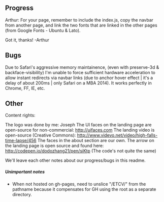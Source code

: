 ## Progress
Arthur: For your page, remember to include the index.js, copy the navbar from another page, and link the two fonts that are linked in the other pages (from Google Fonts - Ubuntu & Lato).

Got it, thanks! -Arthur


## Bugs

Due to Safari's aggressive memory maintainence, (even with preserve-3d & backface-visibility) I'm unable to force sufficient hardware acceleration to allow instant redirects via navbar links (due to anchor hover effect | it's a delay of about 200ms | only Safari on a MBA 2014). It works perfectly in Chrome, FF, IE, etc.



## Other
Content rights:

The logo was done by me: Joseph
The UI faces on the landing page are open-source for non-commercial: http://uifaces.com
The landing video is open-source (Creative Commons): http://www.videvo.net/video/high-falls-time-lapse/456
The faces in the about section are our own.
The arrow on the landing page is open source and found here: http://codepen.io/dodozhang21/pen/siKtp (The code's not quite the same)

We'll leave each other notes about our progress/bugs in this readme.


##### Unimportant notes
- When not hosted on gh-pages, need to unslice "/ETCV/" from the pathname because it compensates for GH using the root as a separate directory.
